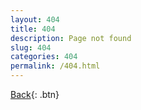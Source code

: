 ```yaml
---
layout: 404
title: 404
description: Page not found
slug: 404
categories: 404
permalink: /404.html
---
```


 [Back](./){: .btn}